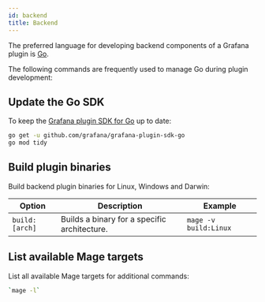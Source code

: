 ```yaml
---
id: backend
title: Backend
---
```


The preferred language for developing backend components of a Grafana plugin is [Go](https://go.dev/). 

The following commands are frequently used to manage Go during plugin development:

## Update the Go SDK

To keep the [Grafana plugin SDK for Go](https://grafana.com/docs/grafana/latest/developers/plugins/backend/grafana-plugin-sdk-for-go/) up to date:

```bash
go get -u github.com/grafana/grafana-plugin-sdk-go
go mod tidy
```

## Build plugin binaries

Build backend plugin binaries for Linux, Windows and Darwin:

| Option         | Description                                  | Example               |
| -------------- | -------------------------------------------- | --------------------- |
| `build:[arch]` | Builds a binary for a specific architecture. | `mage -v build:Linux` |

## List available Mage targets

List all available Mage targets for additional commands:

```bash
`mage -l`
```
